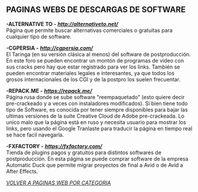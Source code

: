 ## PAGINAS WEBS DE DESCARGAS DE SOFTWARE ##

**-ALTERNATIVE TO -** ***<http://alternativeto.net/>***  
Página que permite buscar alternativas comerciales o gratuitas para
cualquier tipo de software.

**-CGPERSIA -** ***<http://cgpersia.com/>***  
El Taringa (en su versión clásica al menos) del software de
postproducción. En este foro se pueden encontrar un montón de programas
de video con sus cracks pero hay que estar registrado para ver los
links. También se pueden encontrar materiales legales e interesantes, ya
que todos los grosos internacionales de los CGI y de la postpro los
suelen frecuentar.  

**-REPACK.ME -** ***<https://repack.me/>***  
Página rusa donde se sube software "reempaquetado" (esto quiere decir pre-crackeado y a veces con instaladores modificados). Si bien tiene todo tipo de Software, es conocida por tener siempre disponibles para bajar las ultimas versiones de la suite Creative Cloud de Adobe pre-crackeada.
Lo unico malo que la página está en ruso y necesita usuario para mostrar los links, pero usando el Google Tranlaste para traducir la página en tiempo real se hace facil navegarla.  

**-FXFACTORY -** ***<https://fxfactory.com/>***  
Tienda de plugins pagos y gratuitos para distintos softwares de
postproducción. En esta página se puede comprar software de la empresa
Automatic Duck que permite migrar proyectos de final a Avid o de Avid a
After Effects.  

[*VOLVER A PAGINAS WEB POR CATEGORIA*](../PAGINAS_WEB.md)
